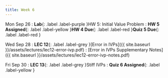 ```yaml
---
title: Week 6
---
```


Mon Sep 26
: **Lab**{: .label .label-purple }HW 5: Initial Value Problem
: **HW 5 Assigned**{: .label .label-yellow }**HW 4 Due**{: .label .label-red }**Quiz 5 Due**{: .label .label-red }

Wed Sep 28
: **LEC 12**{: .label .label-grey }[Error in IVPs]({{ site.baseurl }}/assets/lectures/lec12-error-ivp.pdf)
    : [Error in IVPs Supplementary Notes]({{ site.baseurl }}/assets/lectures/lec12-error-ivp-notes.pdf)

Fri Sep 30
: **LEC 13**{: .label .label-grey }Stiff IVPs
: **Quiz 6 Assigned**{: .label .label-yellow }